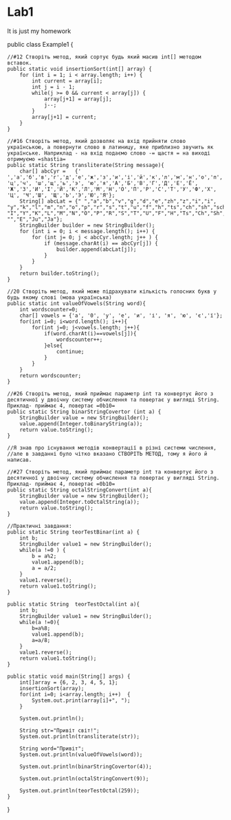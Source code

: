 # Lab1
It is just my homework

public class Example1 {

    //#12 Створіть метод, який сортує будь який масив int[] методом вставок.
    public static void insertionSort(int[] array) {
        for (int i = 1; i < array.length; i++) {
            int current = array[i];
            int j = i - 1;
            while(j >= 0 && current < array[j]) {
                array[j+1] = array[j];
                j--;
            }
            array[j+1] = current;
        }
    }

    //#16 Створіть метод, який дозволяє на вхід прийняти слово українською, а повернути слово в латиницу, яке приблизно звучить як українське. Наприклад - на вхід подаємо слово -= щастя = на виході отримуємо =shastia=
    public static String transliterate(String message){
        char[] abcCyr =   {' ','а','б','в','г','д','е','ж','з','и','і','й','к','л','м','н','о','п','р','с','т','у','ф','х', 'ц','ч', 'ш','щ','ь','э', 'ю','я','А','Б','В','Г','Д','Е','Ё', 'Ж','З','И','І','Й','К','Л','М','Н','О','П','Р','С','Т','У','Ф','Х', 'Ц', 'Ч','Ш', 'Щ','Ь','Э','Ю','Я'};
        String[] abcLat = {" ","a","b","v","g","d","e","zh","z","i","i", "y","k","l","m","n","o","p","r","s","t","u","f","h","ts","ch","sh","sch","","e","ju","ja","A","B","V","G","D","E","E","Zh","Z","I", "I","Y","K","L","M","N","O","P","R","S","T","U","F","H","Ts","Ch","Sh","Sch", "","E","Ju","Ja"};
        StringBuilder builder = new StringBuilder();
        for (int i = 0; i < message.length(); i++) {
            for (int j= 0; j < abcCyr.length; j++ ) {
                if (message.charAt(i) == abcCyr[j]) {
                    builder.append(abcLat[j]);
                }
            }
        }
        return builder.toString();
    }

    //20 Створіть метод, який може підрахувати кількість голосних букв у будь якому слові (мова українська)
    public static int valueOfVowels(String word){
        int wordscounter=0;
        char[] vowels = {'а', '0', 'у', 'е', 'и', 'і', 'я', 'ю', 'є','ї'};
        for(int i=0; i<word.length(); i++){
            for(int j=0; j<vowels.length; j++){
                if(word.charAt(i)==vowels[j]){
                    wordscounter++;
                }else{
                    continue;
                }
            }
        }
        return wordscounter;
    }

    //#26 Створіть метод, який приймає параметр int та конвертує його з десятичної у двоічну систему обчислення та повертає у вигляді String. Приклад- приймає 4, повертає =0b10=
    public static String binarStringCovertor (int a) {
        StringBuilder value = new StringBuilder();
        value.append(Integer.toBinaryString(a));
        return value.toString();
    }

    //Я знав про існування методів конвертації в різні системи числення,
    //але в завданні було чітко вказано СТВОРІТЬ МЕТОД, тому я його й написав.

    //#27 Створіть метод, який приймає параметр int та конвертує його з десятичної у двоічну систему обчислення та повертає у вигляді String. Приклад- приймає 4, повертає =0b10=
    public static String octalStringConvert(int a){
        StringBuilder value = new StringBuilder();
        value.append(Integer.toOctalString(a));
        return value.toString();
    }

    //Практичні завдання:
    public static String teorTestBinar(int a) {
        int b;
        StringBuilder value1 = new StringBuilder();
        while(a !=0 ) {
            b = a%2;
            value1.append(b);
            a = a/2;
        }
        value1.reverse();
        return value1.toString();
    }

    public static String  teorTestOctal(int a){
        int b;
        StringBuilder value1 = new StringBuilder();
        while(a !=0){
            b=a%8;
            value1.append(b);
            a=a/8;
        }
        value1.reverse();
        return value1.toString();
    }

    public static void main(String[] args) {
        int[]array = {6, 2, 3, 4, 5, 1};
        insertionSort(array);
        for(int i=0; i<array.length; i++)  {
            System.out.print(array[i]+", ");
        }

        System.out.println();

        String str="Привіт світ!";
        System.out.println(transliterate(str));

        String word="Привіт";
        System.out.println(valueOfVowels(word));

        System.out.println(binarStringCovertor(4));

        System.out.println(octalStringConvert(9));

        System.out.println(teorTestOctal(259));
    }
}
